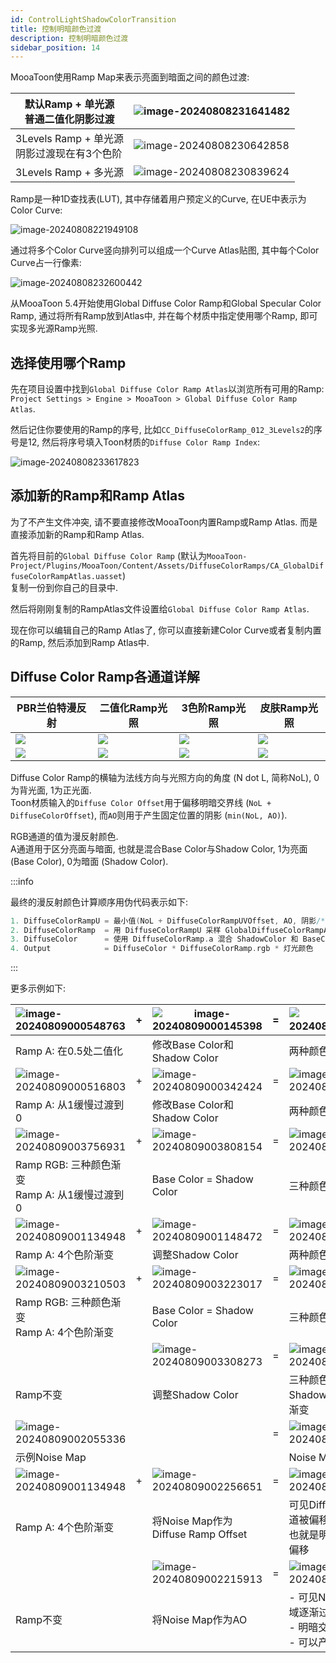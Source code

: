 ```yaml
---
id: ControlLightShadowColorTransition
title: 控制明暗颜色过渡
description: 控制明暗颜色过渡
sidebar_position: 14
---
```


MooaToon使用Ramp Map来表示亮面到暗面之间的颜色过渡:

| 默认Ramp + 单光源<br/>普通二值化阴影过渡         | ![image-20240808231641482](./assets/image-20240808231641482.png) |
| ---------------------------------- | ---------------------------------------------------------------- |
| 3Levels Ramp + 单光源<br/>阴影过渡现在有3个色阶 | ![image-20240808230642858](./assets/image-20240808230642858.png) |
| 3Levels Ramp + 多光源                 | ![image-20240808230839624](./assets/image-20240808230839624.png) |

Ramp是一种1D查找表(LUT), 其中存储着用户预定义的Curve, 在UE中表示为Color Curve:

![image-20240808221949108](./assets/image-20240808221949108.png)

通过将多个Color Curve竖向排列可以组成一个Curve Atlas贴图, 其中每个Color Curve占一行像素:

![image-20240808232600442](./assets/image-20240808232600442.png)

从MooaToon 5.4开始使用Global Diffuse Color Ramp和Global Specular Color Ramp, 通过将所有Ramp放到Atlas中, 并在每个材质中指定使用哪个Ramp, 即可实现多光源Ramp光照.

## 选择使用哪个Ramp

先在项目设置中找到`Global Diffuse Color Ramp Atlas`以浏览所有可用的Ramp:  
`Project Settings > Engine > MooaToon > Global Diffuse Color Ramp Atlas`.

然后记住你要使用的Ramp的序号, 比如`CC_DiffuseColorRamp_012_3Levels2`的序号是12, 然后将序号填入Toon材质的`Diffuse Color Ramp Index`:

![image-20240808233617823](./assets/image-20240808233617823.png)

## 添加新的Ramp和Ramp Atlas

为了不产生文件冲突, 请不要直接修改MooaToon内置Ramp或Ramp Atlas. 而是直接添加新的Ramp和Ramp Atlas.

首先将目前的`Global Diffuse Color Ramp`   (默认为`MooaToon-Project/Plugins/MooaToon/Content/Assets/DiffuseColorRamps/CA_GlobalDiffuseColorRampAtlas.uasset`)  
复制一份到你自己的目录中.

然后将刚刚复制的RampAtlas文件设置给`Global Diffuse Color Ramp Atlas`.

现在你可以编辑自己的Ramp Atlas了, 你可以直接新建Color Curve或者复制内置的Ramp, 然后添加到Ramp Atlas中.

## Diffuse Color Ramp各通道详解

| PBR兰伯特漫反射                                       | 二值化Ramp光照                                       | 3色阶Ramp光照                                       | 皮肤Ramp光照                                        |
| ----------------------------------------------- | ----------------------------------------------- | ----------------------------------------------- | ----------------------------------------------- |
| ![](assets/Pasted%20image%2020241128002402.png) | ![](assets/Pasted%20image%2020241128002409.png) | ![](assets/Pasted%20image%2020241128002418.png) | ![](assets/Pasted%20image%2020241128002421.png) |
| ![](assets/Pasted%20image%2020241128003810.png) | ![](assets/Pasted%20image%2020241128003348.png) | ![](assets/Pasted%20image%2020241128003158.png) | ![](assets/Pasted%20image%2020241128003255.png) |

Diffuse Color Ramp的横轴为法线方向与光照方向的角度 (N dot L, 简称NoL), 0为背光面, 1为正光面.   
Toon材质输入的`Diffuse Color Offset`用于偏移明暗交界线 (`NoL + DiffuseColorOffset`), 而`AO`则用于产生固定位置的阴影 (`min(NoL, AO)`).

RGB通道的值为漫反射颜色.  
A通道用于区分亮面与暗面, 也就是混合Base Color与Shadow Color, 1为亮面 (Base Color), 0为暗面 (Shadow Color).

:::info

最终的漫反射颜色计算顺序用伪代码表示如下:

```c
1. DiffuseColorRampU = 最小值(NoL + DiffuseColorRampUVOffset, AO, 阴影/*光线追踪阴影/虚拟阴影贴图/头发阴影*/)
2. DiffuseColorRamp  = 用 DiffuseColorRampU 采样 GlobalDiffuseColorRampAtlas
3. DiffuseColor      = 使用 DiffuseColorRamp.a 混合 ShadowColor 和 BaseColor
4. Output            = DiffuseColor * DiffuseColorRamp.rgb * 灯光颜色
```

:::

更多示例如下:

| ![image-20240809000548763](./assets/image-20240809000548763.png) | +   | ![image-20240809000145398](./assets/image-20240809000145398.png) | =   | ![image-20240809000224379](./assets/image-20240809000224379.png) |
| :--------------------------------------------------------------- | --- | ---------------------------------------------------------------- | --- | ---------------------------------------------------------------- |
| Ramp A: 在0.5处二值化                                                 |     | 修改Base Color和Shadow Color                                        |     | 两种颜色的二值化                                                         |
| ![image-20240809000516803](./assets/image-20240809000516803.png) | +   | ![image-20240809000342424](./assets/image-20240809000342424.png) | =   | ![image-20240809000354270](./assets/image-20240809000354270.png) |
| Ramp A: 从1缓慢过渡到0                                                 |     | 修改Base Color和Shadow Color                                        |     | 两种颜色缓慢渐变                                                         |
| ![image-20240809003756931](./assets/image-20240809003756931.png) | +   | ![image-20240809003808154](./assets/image-20240809003808154.png) | =   | ![image-20240809003817990](./assets/image-20240809003817990.png) |
| Ramp RGB: 三种颜色渐变<br/>Ramp A: 从1缓慢过渡到0                            |     | Base Color = Shadow Color                                        |     | 三种颜色渐变                                                           |
| ![image-20240809001134948](./assets/image-20240809001134948.png) | +   | ![image-20240809001148472](./assets/image-20240809001148472.png) | =   | ![image-20240809001201077](./assets/image-20240809001201077.png) |
| Ramp A: 4个色阶渐变                                                   |     | 调整Shadow Color                                                   |     | 两种颜色阶梯式渐变                                                        |
| ![image-20240809003210503](./assets/image-20240809003210503.png) | +   | ![image-20240809003223017](./assets/image-20240809003223017.png) | =   | ![image-20240809003233104](./assets/image-20240809003233104.png) |
| Ramp RGB: 三种颜色渐变<br/>Ramp A: 4个色阶渐变                              |     | Base Color = Shadow Color                                        |     | 三种颜色阶梯式渐变                                                        |
|                                                                  |     | ![image-20240809003308273](./assets/image-20240809003308273.png) | =   | ![image-20240809003320512](./assets/image-20240809003320512.png) |
| Ramp不变                                                           |     | 调整Shadow Color                                                   |     | 三种颜色正片叠底Shadow Color的阶梯式渐变                                       |
| ![image-20240809002055336](./assets/image-20240809002055336.png) |     |                                                                  | =   | ![image-20240809002024305](./assets/image-20240809002024305.png) |
| 示例Noise Map                                                      |     |                                                                  |     | Noise Map采样结果                                                    |
| ![image-20240809001134948](./assets/image-20240809001134948.png) | +   | ![image-20240809002256651](./assets/image-20240809002256651.png) | =   | ![image-20240809002310226](./assets/image-20240809002310226.png) |
| Ramp A: 4个色阶渐变                                                   |     | 将Noise Map作为Diffuse Ramp Offset                                  |     | 可见Diffuse Ramp A通道被偏移,<br/>也就是明暗交界线位置被偏移                         |
|                                                                  |     | ![image-20240809002215913](./assets/image-20240809002215913.png) | =   | ![image-20240809002226413](./assets/image-20240809002226413.png) |
| Ramp不变                                                           |     | 将Noise Map作为AO                                                   |     | - 可见Noise小于1的区域逐渐过渡为阴影,<br/>- 明暗交界线未偏移,<br/>- 可以产生柔和阴影过渡         |
